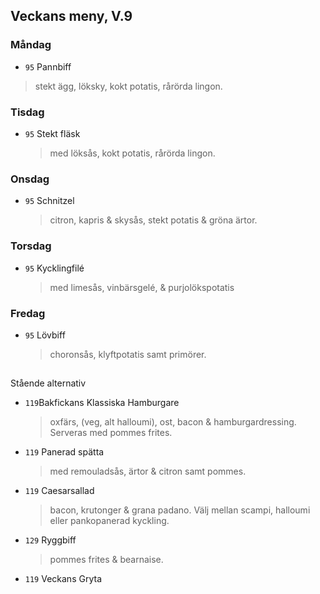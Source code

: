 ## Veckans meny, V.9

### Måndag 

*  `95` Pannbiff 
  > stekt ägg, löksky, kokt potatis, rårörda lingon. 
 
  


### Tisdag

* `95` Stekt fläsk 
  > med löksås, kokt potatis, rårörda lingon.  
  


### Onsdag

* `95` Schnitzel 
  > citron, kapris & skysås, stekt potatis  & gröna ärtor. 



### Torsdag

* `95` Kycklingfilé 
  > med limesås, vinbärsgelé, 
 & purjolökspotatis 

   
### Fredag

* `95` Lövbiff 
   > choronsås, klyftpotatis samt primörer. 
## 
Stående alternativ

* `119`Bakfickans Klassiska Hamburgare
  >oxfärs, (veg, alt halloumi), ost, bacon & hamburgardressing. Serveras med pommes frites.

* `119`  Panerad spätta
  >   med remouladsås, ärtor & citron samt pommes.

* `119` Caesarsallad
  > bacon, krutonger & grana padano. Välj mellan scampi, halloumi eller pankopanerad kyckling.
  
* `129` Ryggbiff
  > pommes frites & bearnaise.

* `119` Veckans Gryta 
  

